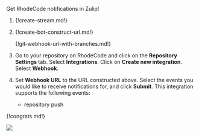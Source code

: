 Get RhodeCode notifications in Zulip!

1. {!create-stream.md!}

1. {!create-bot-construct-url.md!}

    {!git-webhook-url-with-branches.md!}

1. Go to your repository on RhodeCode and click on the **Repository
   Settings** tab. Select **Integrations**. Click on **Create new
   integration**. Select **Webhook**.

1. Set **Webhook URL** to the URL constructed above. Select the events
   you would like to receive notifications for, and click
   **Submit**. This integration supports the following events:
    * repository push

{!congrats.md!}

![](/static/images/integrations/rhodecode/001.png)
